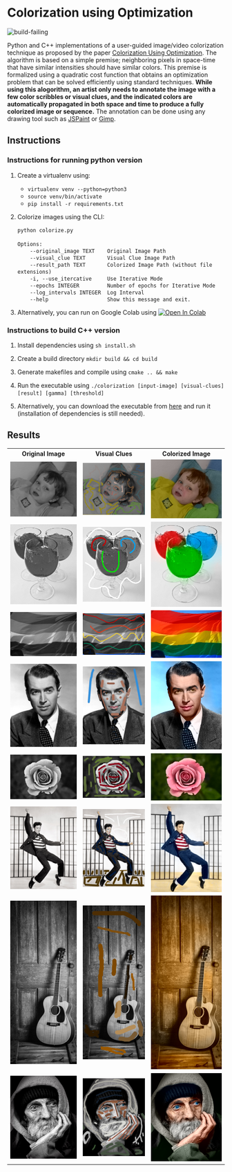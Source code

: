 # Colorization using Optimization

<img src="https://github.com/soumik12345/colorization-using-optimization/workflows/test/badge.svg" alt="build-failing">

Python and C++ implementations of a user-guided image/video colorization technique as proposed by the paper 
[Colorization Using Optimization](https://dl.acm.org/doi/10.1145/1015706.1015780). The algorithm is based on a simple premise; neighboring pixels in space-time that have similar intensities should have similar colors. This premise is formalized using a quadratic cost function that obtains an optimization problem that can be solved efficiently using standard techniques. **While using this alogorithm, an artist only needs to annotate the image with a few color scribbles or visual clues, and the indicated colors are automatically propagated in both space and time to produce a fully colorized image or sequence.** The annotation can be done using any drawing tool such as [JSPaint](https://jspaint.app/) or [Gimp](https://www.gimp.org/).

## Instructions

### Instructions for running python version

1. Create a virtualenv using:
    - `virtualenv venv --python=python3`
    - `source venv/bin/activate`
    - `pip install -r requirements.txt`

2. Colorize images using the CLI:
    ```
    python colorize.py
    
    Options:
        --original_image TEXT    Original Image Path
        --visual_clue TEXT       Visual Clue Image Path
        --result_path TEXT       Colorized Image Path (without file extensions)
        -i, --use_itercative     Use Iterative Mode
        --epochs INTEGER         Number of epochs for Iterative Mode
        --log_intervals INTEGER  Log Interval
        --help                   Show this message and exit.
    ```

3. Alternatively, you can run on Google Colab using <a href="https://colab.research.google.com/github/soumik12345/colorization-using-optimization/blob/master/Demo.ipynb" target="_parent"><img src="https://colab.research.google.com/assets/colab-badge.svg" alt="Open In Colab"/></a>

### Instructions to build C++ version

1. Install dependencies using `sh install.sh`

2. Create a build directory `mkdir build && cd build`

3. Generate makefiles and compile using `cmake .. && make`

4. Run the executable using `./colorization [input-image] [visual-clues] [result] [gamma] [threshold]`

5. Alternatively, you can download the executable from [here](https://github.com/soumik12345/colorization-using-optimization/releases/download/0.1/colorization) and run it (installation of dependencies is still needed).

## Results

<table style="width:100%">
    <tr>
        <th>Original Image</th>
        <th>Visual Clues</th>
        <th>Colorized Image</th>
    </tr>
    <tr>
        <td><img src="./data/original/example.png"></td>
        <td><img src="./data/visual-clues/example.png"></td>
        <td><img src="./data/results/result.png"></td>
    </tr>
    <tr>
        <td><img src="./data/original/example2.png"></td>
        <td><img src="./data/visual-clues/example2_marked.png"></td>
        <td><img src="./data/results/result2.png"></td>
    </tr>
    <tr>
        <td><img src="./data/original/example3.png"></td>
        <td><img src="./data/visual-clues/example3_marked.png"></td>
        <td><img src="./data/results/result3.png"></td>
    </tr>
    <tr>
        <td><img src="./data/original/example4.png"></td>
        <td><img src="./data/visual-clues/example4.png"></td>
        <td><img src="./data/results/result4.png"></td>
    </tr>
    <tr>
        <td><img src="./data/original/example5.png"></td>
        <td><img src="./data/visual-clues/example5.png"></td>
        <td><img src="./data/results/result5.png"></td>
    </tr>
    <tr>
        <td><img src="./data/original/example6.png"></td>
        <td><img src="./data/visual-clues/example6.png"></td>
        <td><img src="./data/results/result6.png"></td>
    </tr>
    <tr>
        <td><img src="./data/original/example7.png"></td>
        <td><img src="./data/visual-clues/example7.png"></td>
        <td><img src="./data/results/result7.png"></td>
    </tr>
    <tr>
        <td><img src="./data/original/example8.png"></td>
        <td><img src="./data/visual-clues/example8.png"></td>
        <td><img src="./data/results/result8.png"></td>
    </tr>
</table>
